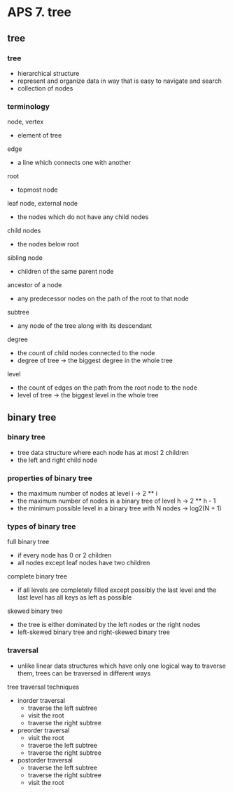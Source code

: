 # APS 7. tree

## tree
### tree
- hierarchical structure
- represent and organize data in way that is easy to navigate and search
- collection of nodes

### terminology
node, vertex
- element of tree

edge
- a line which connects one with another

root
- topmost node

leaf node, external node
- the nodes which do not have any child nodes

child nodes
- the nodes below root

sibling node
- children of the same parent node

ancestor of a node
- any predecessor nodes on the path of the root to that node

subtree
- any node of the tree along with its descendant

degree
- the count of child nodes connected to the node
- degree of tree -> the biggest degree in the whole tree

level
- the count of edges on the path from the root node to the node
- level of tree -> the biggest level in the whole tree

## binary tree
### binary tree
- tree data structure where each node has at most 2 children
- the left and right child node

### properties of binary tree
- the maximum number of nodes at level i -> 2 ** i
- the maximum number of nodes in a binary tree of level h -> 2 ** h - 1
- the minimum possible level in a binary tree with N nodes -> log2(N + 1)

### types of binary tree
full binary tree
- if every node has 0 or 2 children
- all nodes except leaf nodes have two children

complete binary tree
- if all levels are completely filled except possibly the last level and the last level has all keys as left as possible

skewed binary tree
- the tree is either dominated by the left nodes or the right nodes
- left-skewed binary tree and right-skewed binary tree

### traversal
- unlike linear data structures which have only one logical way to traverse them, trees can be traversed in different ways

tree traversal techniques
- inorder traversal
  - traverse the left subtree
  - visit the root
  - traverse the right subtree
- preorder traversal
  - visit the root
  - traverse the left subtree
  - traverse the right subtree
- postorder traversal
  - traverse the left subtree
  - traverse the right subtree
  - visit the root

